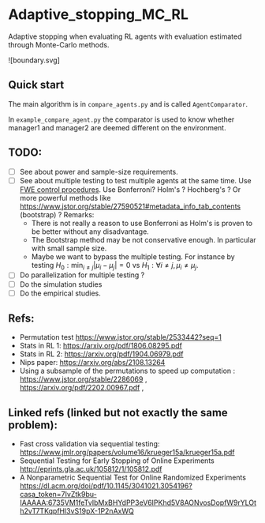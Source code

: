 # Adaptive_stopping_MC_RL

Adaptive stopping when evaluating RL agents with evaluation estimated through Monte-Carlo methods.

![boundary.svg]

## Quick start

The main algorithm is in `compare_agents.py` and is called `AgentComparator`.

In `example_compare_agent.py` the comparator is used to know whether manager1 and manager2 are deemed different on the environment.



## TODO:
- [ ] See about power and sample-size requirements.
- [ ] See about multiple testing to test multiple agents at the same time. Use [FWE control procedures](https://en.wikipedia.org/wiki/Family-wise_error_rate). Use Bonferroni? Holm's ? Hochberg's ? Or more powerful methods like https://www.jstor.org/stable/27590521#metadata_info_tab_contents (bootstrap) ?
Remarks:
    - There is not really a reason to use Bonferroni as Holm's is proven to be better without any disadvantage.
    - The Bootstrap method may be not conservative enough. In particular with small sample size.
    - Maybe we want to bypass the multiple testing. For instance by testing $H_0: \min_{i \neq j}|\mu_i - \mu_j|=0$ vs $H_1: \forall i\neq j, \, \mu_i \neq \mu_j$.
- [ ] Do parallelization for multiple testing ?
- [ ] Do the simulation studies
- [ ] Do the empirical studies.

## Refs:
- Permutation test https://www.jstor.org/stable/2533442?seq=1
- Stats in RL 1: https://arxiv.org/pdf/1806.08295.pdf
- Stats in RL 2: https://arxiv.org/pdf/1904.06979.pdf
- Nips paper: https://arxiv.org/abs/2108.13264
- Using a subsample of the permutations to speed up computation : https://www.jstor.org/stable/2286069 , https://arxiv.org/pdf/2202.00967.pdf ,


## Linked refs (linked but not exactly the same problem):
- Fast cross validation via sequential testing: https://www.jmlr.org/papers/volume16/krueger15a/krueger15a.pdf
- Sequential Testing for Early Stopping of Online Experiments http://eprints.gla.ac.uk/105812/1/105812.pdf
- A Nonparametric Sequential Test for Online Randomized Experiments https://dl.acm.org/doi/pdf/10.1145/3041021.3054196?casa_token=7IvZtk9bu-IAAAAA:6735VM1feTvIbMxBHYdPP3eV6IPKhd5V8AONvosDopfW9rYLOth2vT7TKqpfHl3vS19pX-1P2nAxWQ
